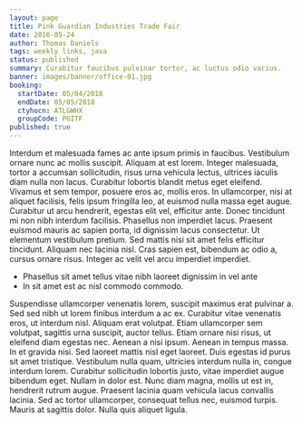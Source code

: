 ```yaml
---
layout: page
title: Pink Guardian Industries Trade Fair
date: 2016-05-24
author: Thomas Daniels
tags: weekly links, java
status: published
summary: Curabitur faucibus pulvinar tortor, ac luctus odio varius.
banner: images/banner/office-01.jpg
booking:
  startDate: 05/04/2018
  endDate: 05/05/2018
  ctyhocn: ATLGWHX
  groupCode: PGITF
published: true
---
```

Interdum et malesuada fames ac ante ipsum primis in faucibus. Vestibulum ornare nunc ac mollis suscipit. Aliquam at est lorem. Integer malesuada, tortor a accumsan sollicitudin, risus urna vehicula lectus, ultrices iaculis diam nulla non lacus. Curabitur lobortis blandit metus eget eleifend. Vivamus et sem tempor, posuere eros ac, mollis eros. In ullamcorper, nisi at aliquet facilisis, felis ipsum fringilla leo, at euismod nulla massa eget augue. Curabitur ut arcu hendrerit, egestas elit vel, efficitur ante. Donec tincidunt mi non nibh interdum facilisis. Phasellus non imperdiet lacus. Praesent euismod mauris ac sapien porta, id dignissim lacus consectetur. Ut elementum vestibulum pretium. Sed mattis nisi sit amet felis efficitur tincidunt. Aliquam nec lacinia nisl. Cras sapien est, bibendum ac odio a, cursus ornare risus. Integer ac velit vel arcu imperdiet imperdiet.

* Phasellus sit amet tellus vitae nibh laoreet dignissim in vel ante
* In sit amet est ac nisl commodo commodo.

Suspendisse ullamcorper venenatis lorem, suscipit maximus erat pulvinar a. Sed sed nibh ut lorem finibus interdum a ac ex. Curabitur vitae venenatis eros, ut interdum nisl. Aliquam erat volutpat. Etiam ullamcorper sem volutpat, sagittis urna suscipit, auctor tellus. Etiam ornare nisi risus, ut eleifend diam egestas nec. Aenean a nisi ipsum. Aenean in tempus massa. In et gravida nisi.
Sed laoreet mattis nisl eget laoreet. Duis egestas id purus sit amet tristique. Vestibulum nulla quam, ultricies interdum nulla in, congue interdum lorem. Curabitur sollicitudin lobortis justo, vitae imperdiet augue bibendum eget. Nullam in dolor est. Nunc diam magna, mollis ut est in, hendrerit rutrum augue. Praesent lacinia quam vehicula lacus convallis lacinia. Sed ac tortor ullamcorper, consequat tellus nec, euismod turpis. Mauris at sagittis dolor. Nulla quis aliquet ligula.
